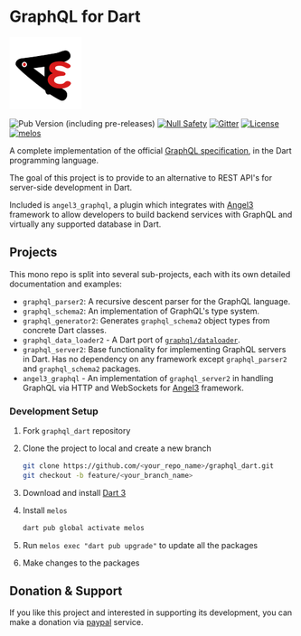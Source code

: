 # GraphQL for Dart

[![Logo](./img/angel3_logo.png)](https://github.com/dart-backend/graphql_dart)

![Pub Version (including pre-releases)](https://img.shields.io/pub/v/angel3_graphql?include_prereleases)
[![Null Safety](https://img.shields.io/badge/null-safety-brightgreen)](https://dart.dev/null-safety)
[![Gitter](https://img.shields.io/gitter/room/nwjs/nw.js.svg)](https://gitter.im/angel_dart/discussion)
[![License](https://img.shields.io/github/license/dart-backend/graphql_dart)](https://github.com/dart-backend/graphql_dart/LICENSE)
[![melos](https://img.shields.io/badge/maintained%20with-melos-f700ff.svg?style=flat-square)](https://github.com/invertase/melos)

A complete implementation of the official [GraphQL specification](https://graphql.github.io/graphql-spec/June2018/), in the Dart programming language.

The goal of this project is to provide to an alternative to REST API's for server-side development in Dart.

Included is `angel3_graphql`, a plugin which integrates with [Angel3](https://github.com/dart-backend/angel) framework to allow developers to build backend services with GraphQL and virtually any supported database in Dart.

## Projects

This mono repo is split into several sub-projects, each with its own detailed documentation and examples:

* `graphql_parser2`: A recursive descent parser for the GraphQL language.
* `graphql_schema2`: An implementation of GraphQL's type system.
* `graphql_generator2`: Generates `graphql_schema2` object types from concrete Dart classes.
* `graphql_data_loader2` - A Dart port of [`graphql/dataloader`](https://github.com/graphql/dataloader).
* `graphql_server2`: Base functionality for implementing GraphQL servers in Dart. Has no dependency on any framework except `graphql_parser2` and `graphql_schema2` packages.
* `angel3_graphql` - An implementation of `graphql_server2` in handling GraphQL via HTTP and WebSockets for [Angel3](https://github.com/dart-backend/angel) framework.

### Development Setup

1. Fork `graphql_dart` repository

2. Clone the project to local and create a new branch

   ```bash
   git clone https://github.com/<your_repo_name>/graphql_dart.git
   git checkout -b feature/<your_branch_name>
   ```

3. Download and install [Dart 3](https://dart.dev/get-dart)

4. Install `melos`

   ```bash
   dart pub global activate melos
   ```

5. Run `melos exec "dart pub upgrade"` to update all the packages

6. Make changes to the packages

## Donation & Support

If you like this project and interested in supporting its development, you can make a donation via [paypal](https://paypal.me/dukefirehawk?country.x=MY&locale.x=en_US) service.
